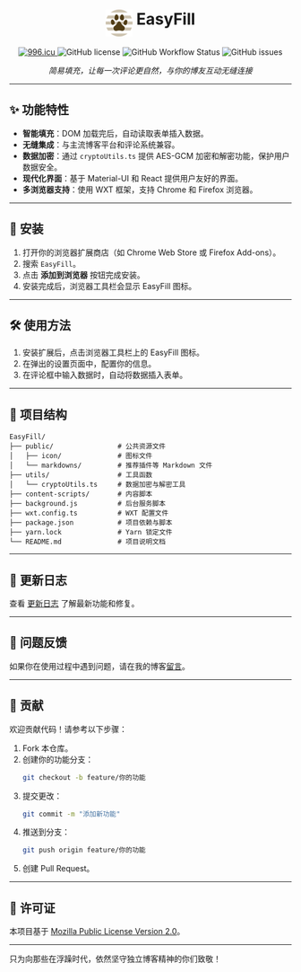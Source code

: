 <h1 align="center">
  <img align="top" width="48" src="./public/icon/48.png" alt="EasyFill Logo">
  <span>EasyFill</span>
</h1>

<p align="center">
  <a href="https://996.icu" target="_blank">
      <img src="https://cos.lhasa.icu/svg/link-996.icu-red.svg" alt="996.icu" />
  </a>
  <img src="https://img.shields.io/github/license/achuanya/EasyFill" alt="GitHub license" />
  <img src="https://img.shields.io/github/actions/workflow/status/achuanya/EasyFill/rss_update.yml?branch=main" alt="GitHub Workflow Status" />
  <img src="https://img.shields.io/github/issues/achuanya/EasyFill" alt="GitHub issues" />
</p>
<p align="center">
  <i>简易填充，让每一次评论更自然，与你的博友互动无缝连接</i>
</p>

---

## ✨ 功能特性

- **智能填充**：DOM 加载完后，自动读取表单插入数据。
- **无缝集成**：与主流博客平台和评论系统兼容。
- **数据加密**：通过 `cryptoUtils.ts` 提供 AES-GCM 加密和解密功能，保护用户数据安全。
- **现代化界面**：基于 Material-UI 和 React 提供用户友好的界面。
- **多浏览器支持**：使用 WXT 框架，支持 Chrome 和 Firefox 浏览器。

---

## 🚀 安装

1. 打开你的浏览器扩展商店（如 Chrome Web Store 或 Firefox Add-ons）。
2. 搜索 `EasyFill`。
3. 点击 **添加到浏览器** 按钮完成安装。
4. 安装完成后，浏览器工具栏会显示 EasyFill 图标。

---

## 🛠 使用方法

1. 安装扩展后，点击浏览器工具栏上的 EasyFill 图标。
2. 在弹出的设置页面中，配置你的信息。
3. 在评论框中输入数据时，自动将数据插入表单。

---

## 📂 项目结构

```
EasyFill/
├── public/                # 公共资源文件
│   ├── icon/              # 图标文件
│   └── markdowns/         # 推荐插件等 Markdown 文件
├── utils/                 # 工具函数
│   └── cryptoUtils.ts     # 数据加密与解密工具
├── content-scripts/       # 内容脚本
├── background.js          # 后台服务脚本
├── wxt.config.ts          # WXT 配置文件
├── package.json           # 项目依赖与脚本
├── yarn.lock              # Yarn 锁定文件
└── README.md              # 项目说明文档
```

---

## 📄 更新日志

查看 [更新日志](https://github.com/achuanya/EasyFill/blob/main/UpdateLog.md) 了解最新功能和修复。

---

## 🐛 问题反馈

如果你在使用过程中遇到问题，请在我的博客[留言](https://lhasa.icu/guestbook.html)。

---

## 🤝 贡献

欢迎贡献代码！请参考以下步骤：

1. Fork 本仓库。
2. 创建你的功能分支：
   ```bash
   git checkout -b feature/你的功能
   ```
3. 提交更改：
   ```bash
   git commit -m "添加新功能"
   ```
4. 推送到分支：
   ```bash
   git push origin feature/你的功能
   ```
5. 创建 Pull Request。

---

## 📜 许可证

本项目基于 [Mozilla Public License Version 2.0](https://github.com/achuanya/EasyFill/blob/main/LICENSE)。

---

只为向那些在浮躁时代，依然坚守独立博客精神的你们致敬！